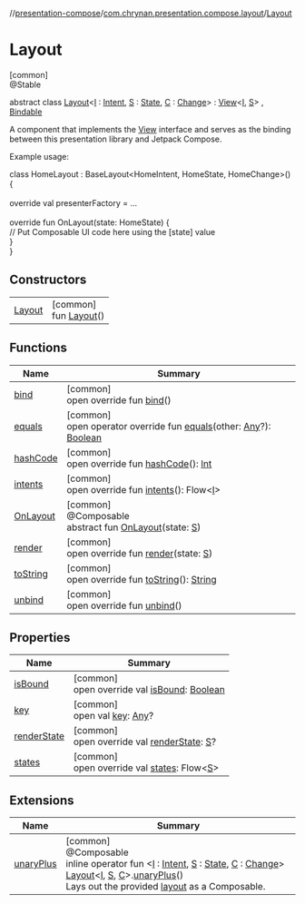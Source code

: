 //[presentation-compose](../../../index.md)/[com.chrynan.presentation.compose.layout](../index.md)/[Layout](index.md)

# Layout

[common]\
@Stable

abstract class [Layout](index.md)&lt;[I](index.md) : [Intent](../../../../presentation-core/presentation-core/com.chrynan.presentation/-intent/index.md), [S](index.md) : [State](../../../../presentation-core/presentation-core/com.chrynan.presentation/-state/index.md), [C](index.md) : [Change](../../../../presentation-core/presentation-core/com.chrynan.presentation/-change/index.md)&gt; : [View](../../../../presentation-core/presentation-core/com.chrynan.presentation/-view/index.md)&lt;[I](index.md), [S](index.md)&gt; , [Bindable](../../../../presentation-core/presentation-core/com.chrynan.presentation/-bindable/index.md)

A component that implements the [View](../../../../presentation-core/presentation-core/com.chrynan.presentation/-view/index.md) interface and serves as the binding between this presentation library and Jetpack Compose.

Example usage:

class HomeLayout : BaseLayout&lt;HomeIntent, HomeState, HomeChange&gt;() {\
\
    override val presenterFactory = ...\
\
    override fun OnLayout(state: HomeState) {\
        // Put Composable UI code here using the [state] value\
    }\
}

## Constructors

| | |
|---|---|
| [Layout](-layout.md) | [common]<br>fun [Layout](-layout.md)() |

## Functions

| Name | Summary |
|---|---|
| [bind](bind.md) | [common]<br>open override fun [bind](bind.md)() |
| [equals](equals.md) | [common]<br>open operator override fun [equals](equals.md)(other: [Any](https://kotlinlang.org/api/latest/jvm/stdlib/kotlin/-any/index.html)?): [Boolean](https://kotlinlang.org/api/latest/jvm/stdlib/kotlin/-boolean/index.html) |
| [hashCode](hash-code.md) | [common]<br>open override fun [hashCode](hash-code.md)(): [Int](https://kotlinlang.org/api/latest/jvm/stdlib/kotlin/-int/index.html) |
| [intents](intents.md) | [common]<br>open override fun [intents](intents.md)(): Flow&lt;[I](index.md)&gt; |
| [OnLayout](-on-layout.md) | [common]<br>@Composable<br>abstract fun [OnLayout](-on-layout.md)(state: [S](index.md)) |
| [render](render.md) | [common]<br>open override fun [render](render.md)(state: [S](index.md)) |
| [toString](to-string.md) | [common]<br>open override fun [toString](to-string.md)(): [String](https://kotlinlang.org/api/latest/jvm/stdlib/kotlin/-string/index.html) |
| [unbind](unbind.md) | [common]<br>open override fun [unbind](unbind.md)() |

## Properties

| Name | Summary |
|---|---|
| [isBound](is-bound.md) | [common]<br>open override val [isBound](is-bound.md): [Boolean](https://kotlinlang.org/api/latest/jvm/stdlib/kotlin/-boolean/index.html) |
| [key](key.md) | [common]<br>open val [key](key.md): [Any](https://kotlinlang.org/api/latest/jvm/stdlib/kotlin/-any/index.html)? |
| [renderState](render-state.md) | [common]<br>open override val [renderState](render-state.md): [S](index.md)? |
| [states](states.md) | [common]<br>open override val [states](states.md): Flow&lt;[S](index.md)&gt; |

## Extensions

| Name | Summary |
|---|---|
| [unaryPlus](../unary-plus.md) | [common]<br>@Composable<br>inline operator fun &lt;[I](../unary-plus.md) : [Intent](../../../../presentation-core/presentation-core/com.chrynan.presentation/-intent/index.md), [S](../unary-plus.md) : [State](../../../../presentation-core/presentation-core/com.chrynan.presentation/-state/index.md), [C](../unary-plus.md) : [Change](../../../../presentation-core/presentation-core/com.chrynan.presentation/-change/index.md)&gt; [Layout](index.md)&lt;[I](../unary-plus.md), [S](../unary-plus.md), [C](../unary-plus.md)&gt;.[unaryPlus](../unary-plus.md)()<br>Lays out the provided [layout](../layout.md) as a Composable. |
